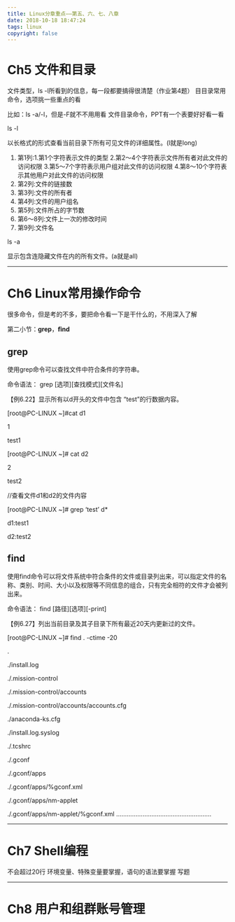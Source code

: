```yaml
---
title: Linux分章重点——第五、六、七、八章
date: 2018-10-18 18:47:24
tags: linux
copyright: false
---
```


# Ch5 文件和目录

文件类型，ls -l所看到的信息，每一段都要搞得很清楚（作业第4题） ⽬目录常用命令，选项挑一些重点的看

比如：ls -a/-l，但是-F就不不⽤用看
文件目录命令，PPT有一个表要好好看一看


ls -l

以长格式的形式查看当前目录下所有可见文件的详细属性。(l就是long)
    
1. 第1列:1.第1个字符表示文件的类型  2.第2～4个字符表示文件所有者对此文件的访问权限 3.第5～7个字符表示用户组对此文件的访问权限  4.第8～10个字符表示其他用户对此文件的访问权限
2. 第2列:文件的链接数 
3. 第3列:文件的所有者
4. 第4列:文件的用户组名 
5. 第5列:文件所占的字节数  
6. 第6～8列:文件上一次的修改时间
7. 第9列:文件名

ls -a

显示包含连隐藏文件在内的所有文件。(a就是all)

------
# Ch6 Linux常用操作命令

很多命令，但是考的不多，要把命令看一下是干什么的，不用深入了解

第二小节：**grep**，**ﬁnd** 
## grep

使用grep命令可以查找文件中符合条件的字符串。

命令语法：
grep [选项][查找模式][文件名]

【例6.22】显示所有以d开头的文件中包含 “test”的行数据内容。

[root@PC-LINUX ~]#cat d1

1

test1

[root@PC-LINUX ~]# cat d2

2

test2

//查看文件d1和d2的文件内容

[root@PC-LINUX ~]# grep ‘test’ d*

d1:test1

d2:test2

## find

使用find命令可以将文件系统中符合条件的文件或目录列出来，可以指定文件的名称、类别、时间、大小以及权限等不同信息的组合，只有完全相符的文件才会被列出来。

命令语法：
find [路径][选项][-print]

【例6.27】列出当前目录及其子目录下所有最近20天内更新过的文件。

[root@PC-LINUX ~]# find . -ctime -20

.

./install.log

./.mission-control

./.mission-control/accounts

./.mission-control/accounts/accounts.cfg 

./anaconda-ks.cfg

./install.log.syslog

./.tcshrc

./.gconf

./.gconf/apps

./.gconf/apps/%gconf.xml

./.gconf/apps/nm-applet

./.gconf/apps/nm-applet/%gconf.xml 
………………………………………………

------
# Ch7 Shell编程
不会超过20行 
环境变量、特殊变量要掌握，语句的语法要掌握
写题

------

# Ch8 用户和组群账号管理
